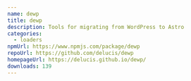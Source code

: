 ```yaml
---
name: dewp
title: dewp
description: Tools for migrating from WordPress to Astro
categories:
  - loaders
npmUrl: https://www.npmjs.com/package/dewp
repoUrl: https://github.com/delucis/dewp
homepageUrl: https://delucis.github.io/dewp/
downloads: 139
---
```

